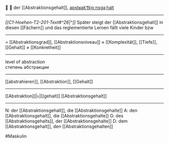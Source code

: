 🧠 🔵 der [[Abstraktionsgehalt]], [apstʁakˈt͡si̯oːnsɡəˌhalt](https://youglish.com/pronounce/Abstraktionsgehalt/german)

---
*[[C1-Hoehen-T2-201-Text#^26|^]]* Später steigt der [[Abstraktionsgehalt]] in diesen [[Fächern]] und das reglementierte Lernen fällt viele Kinder bzw

---
= [[Abstraktionsgrad]], [[Abstraktionsniveau]]
≈ [[Komplexität]], [[Tiefe]], [[Gehalt]]
≠ [[Konkretheit]]

---
level of abstraction  
степень абстракции

---
[[abstrahieren]], [[Abstraktion]], [[Gehalt]]

---
[[Abstraktion]]|`s`|[[gehalt]]
[[Abstraktionsgehalt]]


---
N: der [[Abstraktionsgehalt]], die [[Abstraktionsgehalte]]
A: den [[Abstraktionsgehalt]], die [[Abstraktionsgehalte]]
G: des [[Abstraktionsgehalts]], der [[Abstraktionsgehalte]]
D: dem [[Abstraktionsgehalt]], den [[Abstraktionsgehalten]]

#Maskulin 